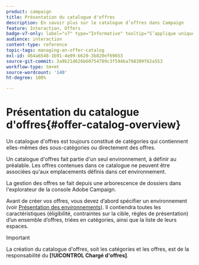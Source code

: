 ```yaml
---
product: campaign
title: Présentation du catalogue d'offres
description: En savoir plus sur le catalogue d’offres dans Campaign
feature: Interaction, Offers
badge-v7-only: label="v7" type="Informative" tooltip="S’applique uniquement à Campaign Classic v7"
audience: interaction
content-type: reference
topic-tags: managing-an-offer-catalog
exl-id: 464a6548-1b91-4e09-b620-3b820ef69653
source-git-commit: 3a9b21d626b60754789c3f594ba798309f62a553
workflow-type: tm+mt
source-wordcount: '140'
ht-degree: 100%

---
```


# Présentation du catalogue d&#39;offres{#offer-catalog-overview}



Un catalogue d&#39;offres est toujours constitué de catégories qui contiennent elles-mêmes des sous-catégories ou directement des offres.

Un catalogue d&#39;offres fait partie d&#39;un seul environnement, à définir au préalable. Les offres contenues dans ce catalogue ne peuvent être associées qu&#39;aux emplacements définis dans cet environnement.

La gestion des offres se fait depuis une arborescence de dossiers dans l&#39;explorateur de la console Adobe Campaign.

Avant de créer vos offres, vous devez d’abord spécifier un environnement (voir [Présentation des environnements](../../interaction/using/environments-overview.md)). Il contiendra toutes les caractéristiques (éligibilité, contraintes sur la cible, règles de présentation) d’un ensemble d’offres, triées en catégories, ainsi que la liste de leurs espaces.

>[!IMPORTANT]
>
>La création du catalogue d&#39;offres, soit les catégories et les offres, est de la responsabilité du **[!UICONTROL Chargé d&#39;offres]**.
